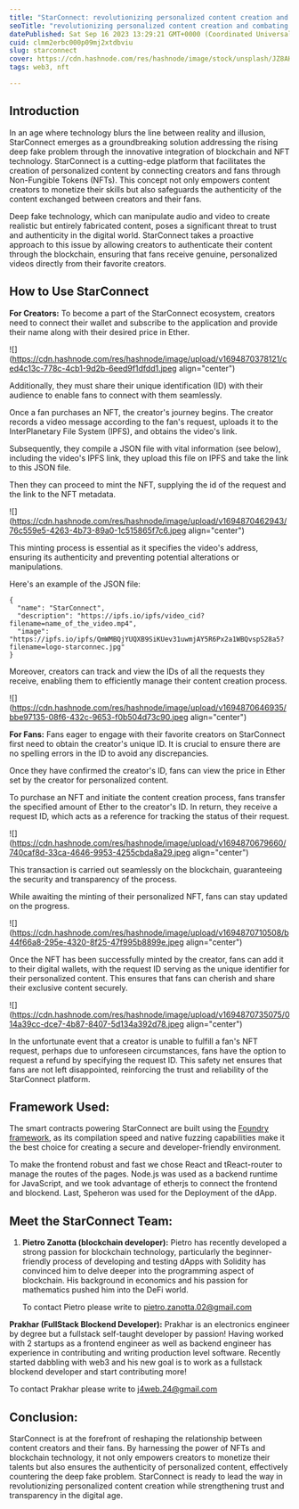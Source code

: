 ```yaml
---
title: "StarConnect: revolutionizing personalized content creation and combating deep fake proliferation with NFTs"
seoTitle: "revolutionizing personalized content creation and combating deep fake"
datePublished: Sat Sep 16 2023 13:29:21 GMT+0000 (Coordinated Universal Time)
cuid: clmm2erbc000p09mj2xtdbviu
slug: starconnect
cover: https://cdn.hashnode.com/res/hashnode/image/stock/unsplash/JZ8AHFr2aEg/upload/4ba9d55b530be4cf5751304c3e36b294.jpeg
tags: web3, nft

---
```


## Introduction

In an age where technology blurs the line between reality and illusion, StarConnect emerges as a groundbreaking solution addressing the rising deep fake problem through the innovative integration of blockchain and NFT technology. StarConnect is a cutting-edge platform that facilitates the creation of personalized content by connecting creators and fans through Non-Fungible Tokens (NFTs). This concept not only empowers content creators to monetize their skills but also safeguards the authenticity of the content exchanged between creators and their fans.

Deep fake technology, which can manipulate audio and video to create realistic but entirely fabricated content, poses a significant threat to trust and authenticity in the digital world. StarConnect takes a proactive approach to this issue by allowing creators to authenticate their content through the blockchain, ensuring that fans receive genuine, personalized videos directly from their favorite creators.

## How to Use StarConnect

**For Creators:** To become a part of the StarConnect ecosystem, creators need to connect their wallet and subscribe to the application and provide their name along with their desired price in Ether.

![](https://cdn.hashnode.com/res/hashnode/image/upload/v1694870378121/ced4c13c-778c-4cb1-9d2b-6eed9f1dfdd1.jpeg align="center")

Additionally, they must share their unique identification (ID) with their audience to enable fans to connect with them seamlessly.

Once a fan purchases an NFT, the creator's journey begins. The creator records a video message according to the fan's request, uploads it to the InterPlanetary File System (IPFS), and obtains the video's link.

Subsequently, they compile a JSON file with vital information (see below), including the video's IPFS link, they upload this file on IPFS and take the link to this JSON file.

Then they can proceed to mint the NFT, supplying the id of the request and the link to the NFT metadata.

![](https://cdn.hashnode.com/res/hashnode/image/upload/v1694870462943/76c559e5-4263-4b73-89a0-1c515865f7c6.jpeg align="center")

This minting process is essential as it specifies the video's address, ensuring its authenticity and preventing potential alterations or manipulations.

Here's an example of the JSON file:

```solidity
{
  "name": "StarConnect",
  "description": "https://ipfs.io/ipfs/video_cid?filename=name_of_the_video.mp4",
  "image": "https://ipfs.io/ipfs/QmWMBQjYUQXB9SiKUev31uwmjAY5R6Px2a1WBQvspS28a5?filename=logo-starconnec.jpg"
}
```

Moreover, creators can track and view the IDs of all the requests they receive, enabling them to efficiently manage their content creation process.

![](https://cdn.hashnode.com/res/hashnode/image/upload/v1694870646935/bbe97135-08f6-432c-9653-f0b504d73c90.jpeg align="center")

**For Fans:** Fans eager to engage with their favorite creators on StarConnect first need to obtain the creator's unique ID. It is crucial to ensure there are no spelling errors in the ID to avoid any discrepancies.

Once they have confirmed the creator's ID, fans can view the price in Ether set by the creator for personalized content.

To purchase an NFT and initiate the content creation process, fans transfer the specified amount of Ether to the creator's ID. In return, they receive a request ID, which acts as a reference for tracking the status of their request.

![](https://cdn.hashnode.com/res/hashnode/image/upload/v1694870679660/740caf8d-33ca-4646-9953-4255cbda8a29.jpeg align="center")

This transaction is carried out seamlessly on the blockchain, guaranteeing the security and transparency of the process.

While awaiting the minting of their personalized NFT, fans can stay updated on the progress.

![](https://cdn.hashnode.com/res/hashnode/image/upload/v1694870710508/b44f66a8-295e-4320-8f25-47f995b8899e.jpeg align="center")

Once the NFT has been successfully minted by the creator, fans can add it to their digital wallets, with the request ID serving as the unique identifier for their personalized content. This ensures that fans can cherish and share their exclusive content securely.

![](https://cdn.hashnode.com/res/hashnode/image/upload/v1694870735075/014a39cc-dce7-4b87-8407-5d134a392d78.jpeg align="center")

In the unfortunate event that a creator is unable to fulfill a fan's NFT request, perhaps due to unforeseen circumstances, fans have the option to request a refund by specifying the request ID. This safety net ensures that fans are not left disappointed, reinforcing the trust and reliability of the StarConnect platform.

## **Framework Used:**

The smart contracts powering StarConnect are built using the [Foundry framework](https://book.getfoundry.sh/), as its compilation speed and native fuzzing capabilities make it the best choice for creating a secure and developer-friendly environment.

To make the frontend robust and fast we chose React and tReact-router to manage the routes of the pages. Node.js was used as a backend runtime for JavaScript, and we took advantage of etherjs to connect the frontend and blockend. Last, Speheron was used for the Deployment of the dApp.

## **Meet the StarConnect Team:**

1. **Pietro Zanotta (blockchain developer):** Pietro has recently developed a strong passion for blockchain technology, particularly the beginner-friendly process of developing and testing dApps with Solidity has convinced him to delve deeper into the programming aspect of blockchain. His background in economics and his passion for mathematics pushed him into the DeFi world.
    
    To contact Pietro please write to pietro.zanotta.02@gmail.com
    

**Prakhar (FullStack Blockend Developer):** Prakhar is an electronics engineer by degree but a fullstack self-taught developer by passion! Having worked with 2 startups as a frontend engineer as well as backend engineer has experience in contributing and writing production level software. Recently started dabbling with web3 and his new goal is to work as a fullstack blockend developer and start contributing more!

To contact Prakhar please write to j4web.24@gmail.com

## Conclusion:

StarConnect is at the forefront of reshaping the relationship between content creators and their fans. By harnessing the power of NFTs and blockchain technology, it not only empowers creators to monetize their talents but also ensures the authenticity of personalized content, effectively countering the deep fake problem. StarConnect is ready to lead the way in revolutionizing personalized content creation while strengthening trust and transparency in the digital age.
